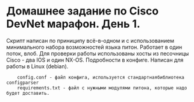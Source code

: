 Домашнее задание по Cisco DevNet марафон. День 1.
=======================
Скрипт написан по приниципу всё-в-одном и с использованием минимального набора возможностей языка питон. Работает в один поток, влоб.
Для проверки работы использованы хосты из песочницы Сisco - два IOS и один NX-OS. Подробности  в конфиге.
Написан для работы в  Linux (debian).


```Файл main.py -  сам скрипт
	config.conf - файл конфига, используется стандартнаябиблиотека configparser
	requirements.txt - файл с нужными модулями питона, которые надо будет доставить.
	
```

